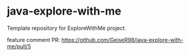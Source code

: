 # java-explore-with-me
Template repository for ExploreWithMe project.


feature comment PR:
https://github.com/GeiseR98/java-explore-with-me/pull/5